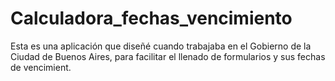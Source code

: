 # Calculadora_fechas_vencimiento
Esta es una aplicación que diseñé cuando trabajaba en el Gobierno de la Ciudad de Buenos Aires, para facilitar el llenado de formularios y sus fechas de vencimient.

